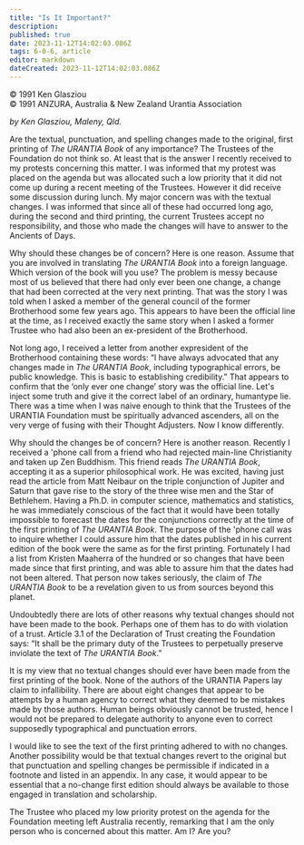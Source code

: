 ```yaml
---
title: "Is It Important?"
description: 
published: true
date: 2023-11-12T14:02:03.086Z
tags: 6-0-6, article
editor: markdown
dateCreated: 2023-11-12T14:02:03.086Z
---
```


<p class="v-card v-sheet theme--light gray lighten-3 px-2 py-1">© 1991 Ken Glasziou<br>© 1991 ANZURA, Australia & New Zealand Urantia Association</p>

_by Ken Glasziou, Maleny, Qld._

Are the textual, punctuation, and spelling changes made to the original, first printing of _The URANTIA Book_ of any importance? The Trustees of the Foundation do not think so. At least that is the answer I recently received to my protests concerning this matter. I was informed that my protest was placed on the agenda but was allocated such a low priority that it did not come up during a recent meeting of the Trustees. However it did receive some discussion during lunch. My major concern was with the textual changes. I was informed that since all of these had occurred long ago, during the second and third printing, the current Trustees accept no responsibility, and those who made the changes will have to answer to the Ancients of Days.

Why should these changes be of concern? Here is one reason. Assume that you are involved in translating _The URANTIA Book_ into a foreign language. Which version of the book will you use? The problem is messy because most of us believed that there had only ever been one change, a change that had been corrected at the very next printing. That was the story I was told when I asked a member of the general council of the former Brotherhood some few years ago. This appears to have been the official line at the time, as I received exactly the same story when I asked a former Trustee who had also been an ex-president of the Brotherhood.

Not long ago, I received a letter from another expresident of the Brotherhood containing these words: “I have always advocated that any changes made in _The URANTIA Book_, including typographical errors, be public knowledge. This is basic to establishing credibility.” That appears to confirm that the ‘only ever one change’ story was the official line. Let's inject some truth and give it the correct label of an ordinary, humantype lie. There was a time when I was naive enough to think that the Trustees of the URANTIA Foundation must be spiritually advanced ascenders, all on the very verge of fusing with their Thought Adjusters. Now I know differently.

Why should the changes be of concern? Here is another reason. Recently I received a 'phone call from a friend who had rejected main-line Christianity and taken up Zen Buddhism. This friend reads _The URANTIA Book_, accepting it as a superior philosophical work. He was excited, having just read the article from Matt Neibaur on the triple conjunction of Jupiter and Saturn that gave rise to the story of the three wise men and the Star of Bethlehem. Having a Ph.D. in computer science, mathematics and statistics, he was immediately conscious of the fact that it would have been totally impossible to forecast the dates for the conjunctions correctly at the time of the first printing of _The URANTIA Book_. The purpose of the 'phone call was to inquire whether I could assure him that the dates published in his current edition of the book were the same as for the first printing. Fortunately I had a list from Kristen Maaherra of the hundred or so changes that have been made since that first printing, and was able to assure him that the dates had not been altered. That person now takes seriously, the claim of _The URANTIA Book_ to be a revelation given to us from sources beyond this planet.

Undoubtedly there are lots of other reasons why textual changes should not have been made to the book. Perhaps one of them has to do with violation of a trust. Article 3.1 of the Declaration of Trust creating the Foundation says: “It shall be the primary duty of the Trustees to perpetually preserve inviolate the text of _The URANTIA Book_.”

It is my view that no textual changes should ever have been made from the first printing of the book. None of the authors of the URANTIA Papers lay claim to infallibility. There are about eight changes that appear to be attempts by a human agency to correct what they deemed to be mistakes made by those authors. Human beings obviously cannot be trusted, hence I would not be prepared to delegate authority to anyone even to correct supposedly typographical and punctuation errors.

I would like to see the text of the first printing adhered to with no changes. Another possibility would be that textual changes revert to the original but that punctuation and spelling changes be permissible if indicated in a footnote and listed in an appendix. In any case, it would appear to be essential that a no-change first edition should always be available to those engaged in translation and scholarship.

The Trustee who placed my low priority protest on the agenda for the Foundation meeting left Australia recently, remarking that I am the only person who is concerned about this matter. Am I? Are you?